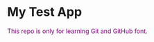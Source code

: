 # My Test App


<font color="purple">This repo is only for learning Git and GitHub font.</workflow>


